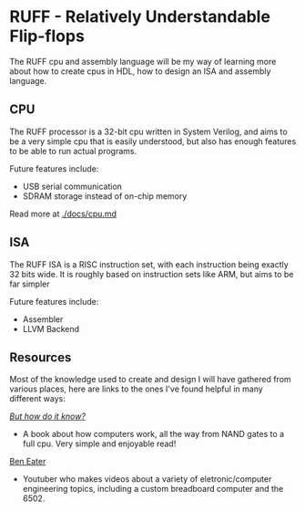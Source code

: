 # RUFF - Relatively Understandable Flip-flops

The RUFF cpu and assembly language will be my way of learning more about how to
create cpus in HDL, how to design an ISA and assembly language.

## CPU

The RUFF processor is a 32-bit cpu written in System Verilog, and aims to be a very
simple cpu that is easily understood, but also has enough features to be
able to run actual programs.

Future features include:

* USB serial communication
* SDRAM storage instead of on-chip memory

Read more at [./docs/cpu.md](./docs/cpu.md)

## ISA

The RUFF ISA is a RISC instruction set, with each instruction being exactly
32 bits wide. It is roughly based on instruction sets like ARM,
but aims to be far simpler

Future features include:

* Assembler
* LLVM Backend

## Resources

Most of the knowledge used to create and design I will have gathered from various
places, here are links to the ones I've found helpful in many different ways:

[_But how do it know?_](http://buthowdoitknow.com/)

* A book about how computers work, all the way from NAND gates to a full cpu.
Very simple and enjoyable read!

[Ben Eater](https://www.youtube.com/channel/UCS0N5baNlQWJCUrhCEo8WlA)

* Youtuber who makes videos about a variety of eletronic/computer engineering topics,
including a custom breadboard computer and the 6502.
